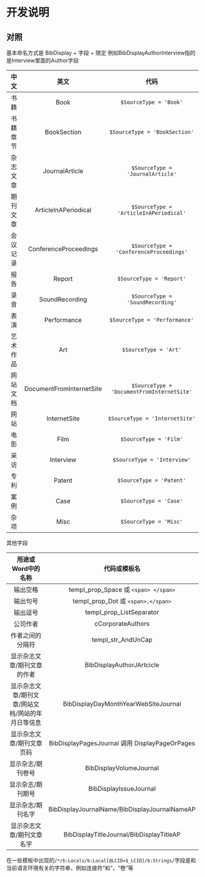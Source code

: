 # 开发说明
## 对照

基本命名方式是
BibDisplay + 字段 + 限定
例如BibDisplayAuthorInterview指的是Interview里面的Author字段

|中文|英文|代码|
|:-:|:-:|:-:|
|书籍 |Book| `$SourceType = 'Book'` |
|书籍章节 |BookSection| `$SourceType = 'BookSection'` |
|杂志文章 |JournalArticle|  `$SourceType = 'JournalArticle'` |
|期刊文章 |ArticleInAPeriodical|  `$SourceType = 'ArticleInAPeriodical'` |
|会议记录 |ConferenceProceedings| `$SourceType = 'ConferenceProceedings'` |
|报告 |Report| `$SourceType = 'Report'` |
|录音 |SoundRecording| `$SourceType = 'SoundRecording'` |
|表演 |Performance| `$SourceType = 'Performance'` |
|艺术作品 |Art| `$SourceType = 'Art'` |
|网站文档 |DocumentFromInternetSite| `$SourceType = 'DocumentFromInternetSite'` |
|网站 |InternetSite| `$SourceType = 'InternetSite'` |
|电影 |Film| `$SourceType = 'Film'` |
|采访 |Interview| `$SourceType = 'Interview'` |
|专利 |Patent| `$SourceType = 'Patent'` |
|案例 |Case| `$SourceType = 'Case'` |
|杂项 |Misc| `$SourceType = 'Misc'` |

其他字段

|用途或Word中的名称|代码或模板名|
|:-:|:-:|
| 输出空格 | templ_prop_Space 或 `<span> </span>`|
| 输出句号 | templ_prop_Dot 或 `<span>,</span>`|
| 输出逗号 | templ_prop_ListSeparator |
| 公司作者 |cCorporateAuthors|
| 作者之间的分隔符 | templ_str_AndUnCap |
| 显示杂志文章/期刊文章的作者 | BibDisplayAuthorJArtcicle |
| 显示杂志文章/期刊文章/网站文档/网站的年月日等信息 | BibDisplayDayMonthYearWebSiteJournal |
| 显示杂志文章/期刊文章页码 | BibDisplayPagesJournal 调用 DisplayPageOrPages |
| 显示杂志/期刊卷号 | BibDisplayVolumeJournal |
| 显示杂志/期刊期号 | BibDisplayIssueJournal |
| 显示杂志/期刊名字 | BibDisplayJournalName/BibDisplayJournalNameAP |
| 显示杂志文章/期刊文章名字 | BibDisplayTitleJournal/BibDisplayTitleAP |

在一些模板中出现的`/*/b:Locals/b:Local[@LCID=$_LCID]/b:Strings/`字段是和当前语言环境有关的字符串，例如连接符“和”，“卷”等